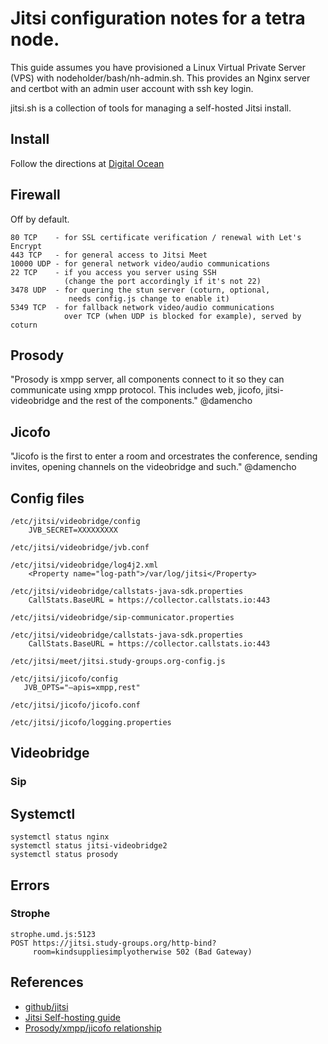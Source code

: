 # Jitsi configuration notes for a tetra node.

This guide assumes you have provisioned a Linux Virtual
Private Server (VPS) with nodeholder/bash/nh-admin.sh.
This provides an Nginx server and certbot with an
admin user account with ssh key login.

jitsi.sh is a collection of tools for managing 
a self-hosted Jitsi install.

## Install
Follow the directions at
[Digital Ocean](https://www.digitalocean.com/community/tutorials/how-to-install-jitsi-meet-on-ubuntu-18-04)


## Firewall

Off by default.

```
80 TCP    - for SSL certificate verification / renewal with Let's Encrypt
443 TCP   - for general access to Jitsi Meet
10000 UDP - for general network video/audio communications
22 TCP    - if you access you server using SSH 
            (change the port accordingly if it's not 22)
3478 UDP  - for quering the stun server (coturn, optional,
             needs config.js change to enable it)
5349 TCP  - for fallback network video/audio communications 
            over TCP (when UDP is blocked for example), served by coturn
```

## Prosody
"Prosody is xmpp server, all components connect to it so they can
communicate using xmpp protocol.  This includes web, jicofo,
jitsi-videobridge and the rest of the components." @damencho

## Jicofo
"Jicofo is the first to enter a room and orcestrates the 
conference, sending invites, opening channels on the 
videobridge and such." @damencho 


## Config files
```
/etc/jitsi/videobridge/config 
    JVB_SECRET=XXXXXXXXX

/etc/jitsi/videobridge/jvb.conf

/etc/jitsi/videobridge/log4j2.xml
    <Property name="log-path">/var/log/jitsi</Property>

/etc/jitsi/videobridge/callstats-java-sdk.properties
    CallStats.BaseURL = https://collector.callstats.io:443

/etc/jitsi/videobridge/sip-communicator.properties

/etc/jitsi/videobridge/callstats-java-sdk.properties
    CallStats.BaseURL = https://collector.callstats.io:443

/etc/jitsi/meet/jitsi.study-groups.org-config.js

/etc/jitsi/jicofo/config 
   JVB_OPTS="–apis=xmpp,rest"

/etc/jitsi/jicofo/jicofo.conf

/etc/jitsi/jicofo/logging.properties
```

## Videobridge

### Sip 

## Systemctl
```
systemctl status nginx
systemctl status jitsi-videobridge2
systemctl status prosody
```

## Errors

### Strophe
```
strophe.umd.js:5123 
POST https://jitsi.study-groups.org/http-bind?
     room=kindsuppliesimplyotherwise 502 (Bad Gateway)
```

## References
- [github/jitsi](https://github.com/jitsi/jitsi)
- [Jitsi Self-hosting guide](https://jitsi.github.io/handbook/docs/devops-guide/devops-guide-quickstart)
- [Prosody/xmpp/jicofo relationship](https://community.jitsi.org/t/what-is-the-exact-role-of-prosody-as-xmpp-server-and-jicofo/43934)
